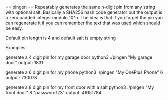 == pingen ==
Repeatably generates the same n-digit pin from any string with optional salt. Basically a SHA256 hash code generator but the output is a zero padded integer modulo 10^n. The idea is that if you forget the pin you can regenerate it if you can remember the text that was used which should be easy.

Default pin length is 4 and default salt is empty string

Examples:

generate a 4 digit pin for my garage door
python3 ./pingen "My garage door"
output: 1831

generate a 6 digit pin for my phone
python3 ./pingen "My OnePlus Phone" 6
output: 730078

generate a 8 digit pin for my front door with a salt
python3 ./pingen "My front door" 8 "password123"
output: 46151784